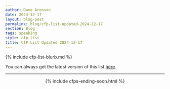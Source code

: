 ```yaml
---
author: Dave Aronson
date: 2024-12-17
layout: blog-post
permalink: blog/cfp-list-updated-2024-12-17
section: Blog
tags: speaking
style: cfp-list
title: CfP List Updated 2024-12-17
---
```


{% include cfp-list-blurb.md %}

You can always get the latest version of this list
[here](/speaking/cfps-ending-soon).

<hr>

<center>{% include cfps-ending-soon.html %}</center>
